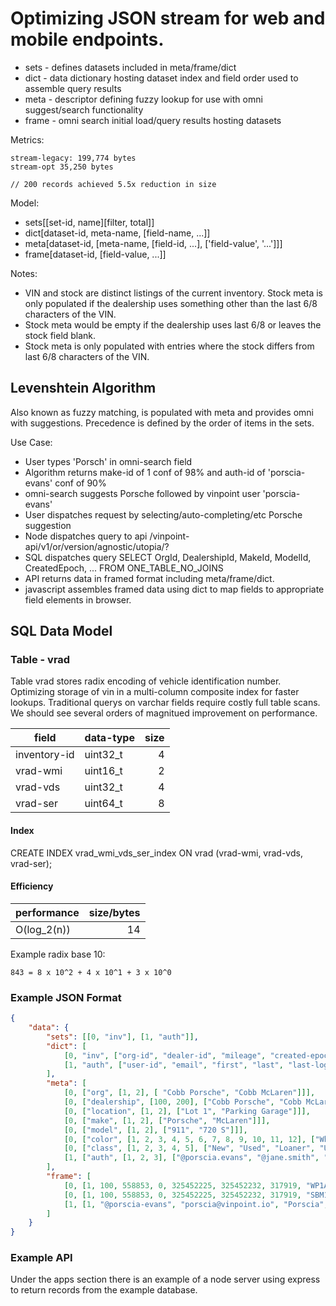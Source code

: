 
# Optimizing JSON stream for web and mobile endpoints.
 * sets - defines datasets included in meta/frame/dict
 * dict - data dictionary hosting dataset index and field order used to assemble query results 
 * meta - descriptor defining fuzzy lookup for use with omni suggest/search functionality 
 * frame - omni search initial load/query results hosting datasets
 

Metrics:
```console
stream-legacy: 199,774 bytes
stream-opt 35,250 bytes 

// 200 records achieved 5.5x reduction in size
```

Model:
 * sets[[set-id, name][filter, total]]
 * dict[dataset-id, meta-name, [field-name, ...]] 
 * meta[dataset-id, [meta-name, [field-id, ...], ['field-value', '...']]]
 * frame[dataset-id, [field-value, ...]]
 

Notes: 
 * VIN and stock are distinct listings of the current inventory. Stock meta is only populated if the dealership uses something other than the last 6/8 characters of the VIN.
 * Stock meta would be empty if the dealership uses last 6/8 or leaves the stock field blank.
 * Stock meta is only populated with entries where the stock differs from last 6/8 characters of the VIN.

## Levenshtein Algorithm 
Also known as fuzzy matching, is populated with meta and provides omni with suggestions.
Precedence is defined by the order of items in the sets.

Use Case:
* User types 'Porsch' in omni-search field
* Algorithm returns make-id of 1 conf of 98% and auth-id of 'porscia-evans' conf of 90%
* omni-search suggests Porsche followed by vinpoint user 'porscia-evans'
* User dispatches request by selecting/auto-completing/etc Porsche suggestion
* Node dispatches query to api /vinpoint-api/v1/or/version/agnostic/utopia/?
* SQL dispatches query SELECT OrgId, DealershipId, MakeId, ModelId, CreatedEpoch, ... FROM ONE_TABLE_NO_JOINS
* API returns data in framed format including meta/frame/dict.
* javascript assembles framed data using dict to map fields to appropriate field elements in browser.

## SQL Data Model
### Table - vrad
Table vrad stores radix encoding of vehicle identification number. Optimizing storage of vin in a multi-column composite index for faster lookups.
Traditional querys on varchar fields require costly full table scans. We should see several orders of magnitued improvement on performance. 

| field  | data-type | size |
| ------ | --------- | ----:|
| inventory-id | uint32_t | 4 |
| vrad-wmi | uint16_t  | 2 |
| vrad-vds | uint32_t | 4 |
| vrad-ser | uint64_t | 8 |

#### Index
CREATE INDEX vrad_wmi_vds_ser_index ON vrad (vrad-wmi, vrad-vds, vrad-ser);


#### Efficiency
| performance | size/bytes |
| ------ | ----:|
| O(log_2(n)) | 14 |


Example radix base 10:
```console
843 = 8 x 10^2 + 4 x 10^1 + 3 x 10^0
```


### Example JSON Format

```json
{
    "data": {
        "sets": [[0, "inv"], [1, "auth"]],
        "dict": [
            [0, "inv", ["org-id", "dealer-id", "mileage", "created-epoch", "last-label-epoch", "inventory-id", "vin", "year", "make-id", "model-id", "stock", "color-id", "class-id", "location-id", "lat", "lng", "sig", "3pa", "scanned-epoch"]]
            [1, "auth", ["user-id", "email", "first", "last", "last-login-epoch"]]
        ],          
        "meta": [
            [0, ["org", [1, 2], [ "Cobb Porsche", "Cobb McLaren"]]],
            [0, ["dealership", [100, 200], ["Cobb Porsche", "Cobb McLaren"]]],
            [0, ["location", [1, 2], ["Lot 1", "Parking Garage"]]],
            [0, ["make", [1, 2], ["Porsche", "McLaren"]]],
            [0, ["model", [1, 2], ["911", "720 S"]]],
            [0, ["color", [1, 2, 3, 4, 5, 6, 7, 8, 9, 10, 11, 12], ["White", "Silver", "Grey", "Black", "Yellow", "Orange", "Tan", "Brown", "Purple", "Red", "Blue", "Green"]]],
            [0, ["class", [1, 2, 3, 4, 5], ["New", "Used", "Loaner", "Uber", "Lyft"]]],
            [1, ["auth", [1, 2, 3], ["@porscia.evans", "@jane.smith", "@peter.parker"]]]            
        ],       
        "frame": [         
            [0, [1, 100, 558853, 0, 325452225, 325452232, 317919, "WP1AA2A50KLB01949", 2019, 1, 1, "KLB01949", 3, 2, 1, 32768011, -106374481, 5.7, 0, 325452232]],
            [0, [1, 100, 558853, 0, 325452225, 325452232, 317919, "SBM14DCA8JW001553", 2018, 2, 2, "JW001553", 3, 2, 2, 28768011, -105352845, 5.2, 0, 325452185]],
            [1, [1, "@porscia-evans", "porscia@vinpoint.io", "Porscia", "Evans", 325452187]]
        ]
    }
}
```

### Example API
Under the apps section there is an example of a node server using express to return records from the example database.
